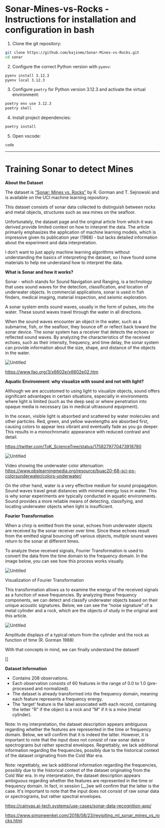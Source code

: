 # Sonar-Mines-vs-Rocks - Instructions for installation and configuration in bash

1. Clone the git repository:
```bash
git clone https://github.com/kajinmo/Sonar-Mines-vs-Rocks.git
cd sonar
```

2. Configure the correct Python version with `pyenv`:
```bash
pyenv install 3.12.3
pyenv local 3.12.3
```

3. Configure `poetry` for Python version 3.12.3 and activate the virtual environment:
```bash
poetry env use 3.12.3
poetry shell
```

4. Install project dependencies:
```bash
poetry install
```

5. Open vscode:
```
code
```

---

# Training Sonar to detect Mines

**About the Dataset**

The dataset is [“Sonar: Mines vs. Rocks”](http://archive.ics.uci.edu/ml/datasets/Connectionist+Bench+%28Sonar%2C+Mines+vs.+Rocks%29) by R. Gorman and T. Sejnowski and is available on the UCI machine learning repository.

This dataset consists of sonar data collected to distinguish between rocks and metal objects, structures such as sea mines on the seafloor.

Unfortunately, the dataset page and the original article from which it was derived provide limited context on how to interpret the data. The article primarily emphasizes the application of machine learning models, which is impressive given its publication year (1988) - but lacks detailed information about the experiment and data interpretation.

I don’t want to just apply machine learning algorithms without understanding the basics of interpreting the dataset, so I have found some materials to help me understand how to interpret the data.

**What is Sonar and how it works?**

Sonar - which stands for Sound Navigation and Ranging, is a technology that uses sound waves for the detection, classification, and location of underwater objects. In commercial applications, sonar is used in fish finders, medical imaging, material inspection, and seismic exploration.

A sonar system emits sound waves, usually in the form of pulses, into the water. These sound waves travel through the water in all directions.

When the sound waves encounter an object in the water, such as a submarine, fish, or the seafloor, they bounce off or reflect back toward the sonar device. The sonar system has a receiver that detects the echoes or reflected sound waves. By analyzing the characteristics of the received echoes, such as their intensity, frequency, and time delay, the sonar system can provide information about the size, shape, and distance of the objects in the water.

![Untitled](https://prod-files-secure.s3.us-west-2.amazonaws.com/aae78508-e730-49b9-b91e-da942c52e3b0/89d1ccfd-3b58-4595-baee-dc45e01e0d8e/Untitled.png)

https://www.fao.org/3/x6602e/x6602e02.htm

**Aquatic Environment: why visualize with sound and not with light?**

Although we are accustomed to using light to visualize objects, sound offers significant advantages in certain situations, especially in environments where light is limited (such as the deep sea) or where penetration into opaque media is necessary (as in medical ultrasound equipment).

In the ocean, visible light is absorbed and scattered by water molecules and other particles. Red, green, and yellow wavelengths are absorbed first, causing colors to appear less vibrant and eventually fade as you go deeper. This results in a monochromatic appearance with reduced contrast and detail.

https://twitter.com/ToK_ScienceTree/status/1758279770473918780

![Untitled](https://prod-files-secure.s3.us-west-2.amazonaws.com/aae78508-e730-49b9-b91e-da942c52e3b0/1179326b-42a0-4c21-8784-59857e50e810/Untitled.png)

Video showing the underwater color attenuation: https://www.pbslearningmedia.org/resource/buac20-68-sci-ps-colorsunderwater/colors-underwater/

On the other hand, water is a very effective medium for sound propagation. Sound waves travel great distances with minimal energy loss in water. This is why sonar experiments are typically conducted in aquatic environments. Sound provides a more reliable means of detecting, classifying, and locating underwater objects when light is insufficient.

**Fourier Transformation**

When a chirp is emitted from the sonar, echoes from underwater objects are received by the sonar receiver over time. Since these echoes result from the emitted signal bouncing off various objects, multiple sound waves return to the sonar at different times.

To analyze these received signals, Fourier Transformation is used to convert the data from the time domain to the frequency domain. In the image below, you can see how this process works visually.

![Untitled](https://prod-files-secure.s3.us-west-2.amazonaws.com/aae78508-e730-49b9-b91e-da942c52e3b0/a7e21112-e178-4e0b-a082-0152700cd7cf/Untitled.png)

Visualization of Fourier Transformation 

This transformation allows us to examine the energy of the received signals as a function of wave frequencies. By analyzing these frequency components, we can detect and classify underwater objects based on their unique acoustic signatures. Below, we can see the “noise signature” of a metal cylinder and a rock, which are the objects of study in the original and this article.

![Untitled](https://prod-files-secure.s3.us-west-2.amazonaws.com/aae78508-e730-49b9-b91e-da942c52e3b0/d5b9ffd3-16c3-435c-8784-249d92aa1f7f/Untitled.png)

Amplitude displays of a typical return from the cylinder and the rock as function of time (R. Gorman 1988)

With that concepts in mind, we can finally understand the dataset!

[]

**Dataset Information**

- Contains 208 observations.
- Each observation consists of 60 features in the range of 0.0 to 1.0 (pre-processed and normalized).
- The dataset is already transformed into the frequency domain, meaning each feature represents a frequency energy.
- The ‘target’ feature is the label associated with each record, containing the letter "R" if the object is a rock and "M" if it is a mine (metal cylinder).

Note: In my interpretation, the dataset description appears ambiguous regarding whether the features are represented in the time or frequency domain. Below, we will confirm that it is indeed the latter. However, it is important to note that the input does not consist of raw sonar data or spectrograms but rather spectral envelopes. Regrettably, we lack additional information regarding the frequencies, possibly due to the historical context of the dataset originating from the Cold War era.

Note: regrettably, we lack additional information regarding the frequencies, possibly due to the historical context of the dataset originating from the Cold War era. In my interpretation, the dataset description appears ambiguous regarding whether the features are represented in the time or frequency domain. In fact, in session [__]we will confirm that the latter is the case. It's important to note that the input does not consist of raw sonar data or spectrograms, but rather spectral envelopes. 

https://cainvas.ai-tech.systems/use-cases/sonar-data-recognition-app/

https://www.simonwenkel.com/2018/08/23/revisiting_ml_sonar_mines_vs_rocks.html
